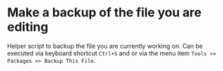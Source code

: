 # Make a backup of the file you are editing

Helper script to backup the file you are currently working on. Can be executed via keyboard shortcut `Ctrl+S` and or via the menu item `Tools >> Packages >> Backup This File`.
